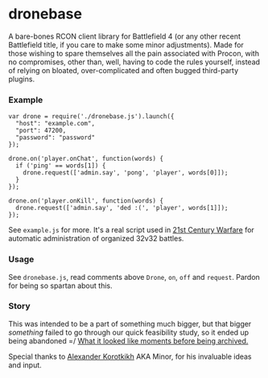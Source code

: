 # dronebase

A bare-bones RCON client library for Battlefield 4 (or any other recent
Battlefield title, if you care to make some minor adjustments). Made for those
wishing to spare themselves all the pain associated with Procon, with no
compromises, other than, well, having to code the rules yourself, instead of
relying on bloated, over-complicated and often bugged third-party plugins.

### Example

```node
var drone = require('./dronebase.js').launch({
  "host": "example.com",
  "port": 47200,
  "password": "password"
});

drone.on('player.onChat', function(words) {
  if ('ping' == words[1]) {
    drone.request(['admin.say', 'pong', 'player', words[0]]);
  }
});

drone.on('player.onKill', function(words) {
  drone.request(['admin.say', 'ded :(', 'player', words[1]]);
});
```

See `example.js` for more. It's a real script used in [21st Century
Warfare](https://21cwforums.com/forum.php) for automatic administration of
organized 32v32 battles.

### Usage

See `dronebase.js`, read comments above `Drone`, `on`, `off` and `request`.
Pardon for being so spartan about this.

### Story

This was intended to be a part of something much bigger, but that bigger
*something* failed to go through our quick feasibility study, so it ended up
being abandoned =/ [What it looked like moments before being
archived.](http://i.imgur.com/PBDRH4m.png)

Special thanks to [Alexander Korotkikh](https://github.com/AKorotkikh) AKA
Minor, for his invaluable ideas and input.
